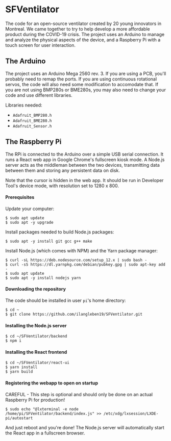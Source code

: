 # SFVentilator

The code for an open-source ventilator created by 20 young innovators in Montreal. We came together to try to help develop a more affordable product during the COVID-19 crisis. The project uses an Arduino to manage and analyze the physical aspects of the device, and a Raspberry Pi with a touch screen for user interaction.

## The Arduino

The project uses an Arduino Mega 2560 rev. 3. If you are using a PCB, you'll probably need to remap the ports. If you are using continuous rotational servos, the code will also need some modification to accomodate that. If you are not using BMP280s or BME280s, you may also need to change your code and use different libraries.

Libraries needed:
- `Adafruit_BMP280.h`
- `Adafruit_BME280.h`
- `Adafruit_Sensor.h`

## The Raspberry Pi

The RPi is connected to the Arduino over a simple USB serial connection. It runs a React web app in Google Chrome's fullscreen kiosk mode. A Node.js server acts as the middleman between the two devices, transmitting data between them and storing any persistent data on disk.

Note that the cursor is hidden in the web app. It should be run in Developer Tool's device mode, with resolution set to 1280 x 800.

#### Prerequisites

Update your computer:
```
$ sudo apt update
$ sudo apt -y upgrade
```

Install packages needed to build Node.js packages:
```
$ sudo apt -y install git gcc g++ make
```

Install Node.js (which comes with NPM) and the Yarn package manager:
```
$ curl -sL https://deb.nodesource.com/setup_12.x | sudo bash -
$ curl -sS https://dl.yarnpkg.com/debian/pubkey.gpg | sudo apt-key add -
$ sudo apt update
$ sudo apt -y install nodejs yarn
```

#### Downloading the repository

The code should be installed in user `pi`'s home directory:
```
$ cd ~
$ git clone https://github.com/ilangleben19/SFVentilator.git
```

#### Installing the Node.js server

```
$ cd ~/SFVentilator/backend
$ npm i
```

#### Installing the React frontend

````
$ cd ~/SFVentilator/react-ui
$ yarn install
$ yarn build
````

#### Registering the webapp to open on startup
CAREFUL - This step is optional and should only be done on an actual Raspberry Pi for production!

````
$ sudo echo "@lxterminal -e node /home/pi/SFVentilator/backend/index.js" >> /etc/xdg/lxsession/LXDE-pi/autostart
````

And just reboot and you're done! The Node.js server will automatically start the React app in a fullscreen browser.